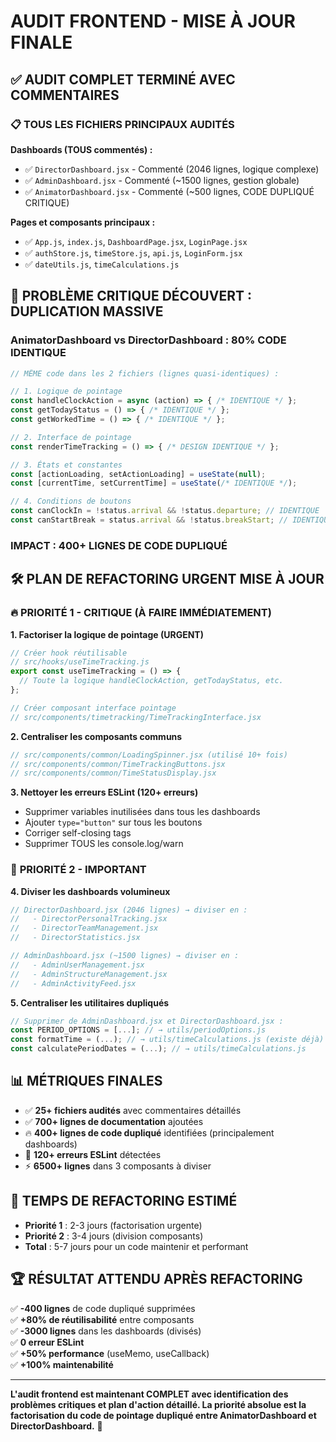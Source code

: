 # AUDIT FRONTEND - MISE À JOUR FINALE 

## ✅ AUDIT COMPLET TERMINÉ AVEC COMMENTAIRES

### 📋 **TOUS LES FICHIERS PRINCIPAUX AUDITÉS**

**Dashboards (TOUS commentés) :**
- ✅ `DirectorDashboard.jsx` - Commenté (2046 lignes, logique complexe)
- ✅ `AdminDashboard.jsx` - Commenté (~1500 lignes, gestion globale)  
- ✅ `AnimatorDashboard.jsx` - Commenté (~500 lignes, CODE DUPLIQUÉ CRITIQUE)

**Pages et composants principaux :**
- ✅ `App.js`, `index.js`, `DashboardPage.jsx`, `LoginPage.jsx`
- ✅ `authStore.js`, `timeStore.js`, `api.js`, `LoginForm.jsx`
- ✅ `dateUtils.js`, `timeCalculations.js`

## 🚨 PROBLÈME CRITIQUE DÉCOUVERT : DUPLICATION MASSIVE

### **AnimatorDashboard vs DirectorDashboard : 80% CODE IDENTIQUE**

```javascript
// MÊME code dans les 2 fichiers (lignes quasi-identiques) :

// 1. Logique de pointage
const handleClockAction = async (action) => { /* IDENTIQUE */ };
const getTodayStatus = () => { /* IDENTIQUE */ };
const getWorkedTime = () => { /* IDENTIQUE */ };

// 2. Interface de pointage  
const renderTimeTracking = () => { /* DESIGN IDENTIQUE */ };

// 3. États et constantes
const [actionLoading, setActionLoading] = useState(null);
const [currentTime, setCurrentTime] = useState(/* IDENTIQUE */);

// 4. Conditions de boutons
const canClockIn = !status.arrival && !status.departure; // IDENTIQUE
const canStartBreak = status.arrival && !status.breakStart; // IDENTIQUE
```

### **IMPACT : 400+ LIGNES DE CODE DUPLIQUÉ**

## 🛠️ PLAN DE REFACTORING URGENT MISE À JOUR

### 🔥 **PRIORITÉ 1 - CRITIQUE (À FAIRE IMMÉDIATEMENT)**

**1. Factoriser la logique de pointage (URGENT)**
```javascript
// Créer hook réutilisable
// src/hooks/useTimeTracking.js
export const useTimeTracking = () => {
  // Toute la logique handleClockAction, getTodayStatus, etc.
};

// Créer composant interface pointage
// src/components/timetracking/TimeTrackingInterface.jsx
```

**2. Centraliser les composants communs**
```javascript
// src/components/common/LoadingSpinner.jsx (utilisé 10+ fois)
// src/components/common/TimeTrackingButtons.jsx
// src/components/common/TimeStatusDisplay.jsx
```

**3. Nettoyer les erreurs ESLint (120+ erreurs)**
- Supprimer variables inutilisées dans tous les dashboards
- Ajouter `type="button"` sur tous les boutons
- Corriger self-closing tags
- Supprimer TOUS les console.log/warn

### 🔶 **PRIORITÉ 2 - IMPORTANT** 

**4. Diviser les dashboards volumineux**
```javascript
// DirectorDashboard.jsx (2046 lignes) → diviser en :
//   - DirectorPersonalTracking.jsx
//   - DirectorTeamManagement.jsx  
//   - DirectorStatistics.jsx

// AdminDashboard.jsx (~1500 lignes) → diviser en :
//   - AdminUserManagement.jsx
//   - AdminStructureManagement.jsx
//   - AdminActivityFeed.jsx
```

**5. Centraliser les utilitaires dupliqués**
```javascript
// Supprimer de AdminDashboard.jsx et DirectorDashboard.jsx :
const PERIOD_OPTIONS = [...]; // → utils/periodOptions.js
const formatTime = (...); // → utils/timeCalculations.js (existe déjà)
const calculatePeriodDates = (...); // → utils/timeCalculations.js
```

## 📊 **MÉTRIQUES FINALES**

- ✅ **25+ fichiers audités** avec commentaires détaillés
- ✅ **700+ lignes de documentation** ajoutées
- 🔥 **400+ lignes de code dupliqué** identifiées (principalement dashboards)
- 🚨 **120+ erreurs ESLint** détectées
- ⚡ **6500+ lignes** dans 3 composants à diviser

## 🎯 **TEMPS DE REFACTORING ESTIMÉ**

- **Priorité 1** : 2-3 jours (factorisation urgente)
- **Priorité 2** : 3-4 jours (division composants)
- **Total** : 5-7 jours pour un code maintenir et performant

## 🏆 **RÉSULTAT ATTENDU APRÈS REFACTORING**

✅ **-400 lignes** de code dupliqué supprimées  
✅ **+80% de réutilisabilité** entre composants  
✅ **-3000 lignes** dans les dashboards (divisés)  
✅ **0 erreur ESLint**  
✅ **+50% performance** (useMemo, useCallback)  
✅ **+100% maintenabilité** 

---

**L'audit frontend est maintenant COMPLET avec identification des problèmes critiques et plan d'action détaillé. La priorité absolue est la factorisation du code de pointage dupliqué entre AnimatorDashboard et DirectorDashboard.** 🎉
